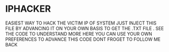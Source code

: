 # IPHACKER
EASIEST WAY TO HACK THE VICTIM IP OF SYSTEM JUST INJECT THIS FILE BY ADVANCING IT ON YOUR OWN BASIS TO GET THE .TXT FILE . SEE THE CODE TO UNDERSTAND MORE
HERE YOU CAN USE YOUR OWN PREFERENCES TO ADVANCE THIS CODE 
DONT FROGET TO FOLLOW ME BACK
